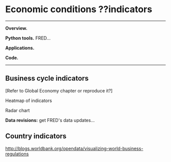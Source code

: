 # Economic conditions ??indicators


---
**Overview.**

**Python tools.**  FRED...

**Applications.**

**Code.** 

---


## Business cycle indicators 

[Refer to Global Economy chapter or reproduce it?]

Heatmap of indicators 

Radar chart 


**Data revisions:** get FRED's data updates...  



## Country indicators 

http://blogs.worldbank.org/opendata/visualizing-world-business-regulations


